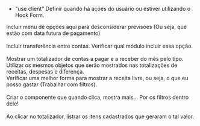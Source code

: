 - "use client"
  Definir quando há ações do usuário ou estiver utilizando o Hook Form.

<div style={{ color: "red", marginTop: "20px", fontStyle: "italic" }}>
        Incluir menu de opções aqui para desconsiderar previsões (Ou seja, que
        estão com data futura de pagamento) <br />
        <br />
        Incluir transferência entre contas. Verificar qual módulo incluir essa
        opção. <br /> <br />
        Mostrar um totalizador de contas a pagar e a receber do mês pelo tipo.
        Utilizar os mesmos objetos que serão mostrados nas totalizações de
        receitas, despesas e diferença.
        <br />
        Verificar uma melhor forma para mostrar a receita livre, ou seja, o que
        eu posso gastar (Trabalhar com filtros). <br />
        <br />
        Criar o componente que quando clica, mostra mais... Por os filtros
        dentro dele!
        <br />
        <br />
        Ao clicar no totalizador, listrar os itens cadastrados que geraram o tal
        valor.
      </div>
